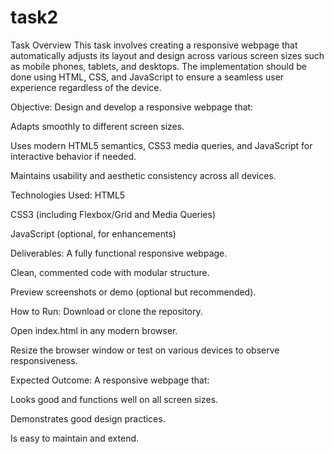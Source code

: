 # task2
Task Overview This task involves creating a responsive webpage that automatically adjusts its layout and design across various screen sizes such as mobile phones, tablets, and desktops. The implementation should be done using HTML, CSS, and JavaScript to ensure a seamless user experience regardless of the device.

Objective: Design and develop a responsive webpage that:

Adapts smoothly to different screen sizes.

Uses modern HTML5 semantics, CSS3 media queries, and JavaScript for interactive behavior if needed.

Maintains usability and aesthetic consistency across all devices.

Technologies Used: HTML5

CSS3 (including Flexbox/Grid and Media Queries)

JavaScript (optional, for enhancements)

Deliverables: A fully functional responsive webpage.

Clean, commented code with modular structure.

Preview screenshots or demo (optional but recommended).

How to Run: Download or clone the repository.

Open index.html in any modern browser.

Resize the browser window or test on various devices to observe responsiveness.

Expected Outcome: A responsive webpage that:

Looks good and functions well on all screen sizes.

Demonstrates good design practices.

Is easy to maintain and extend.
